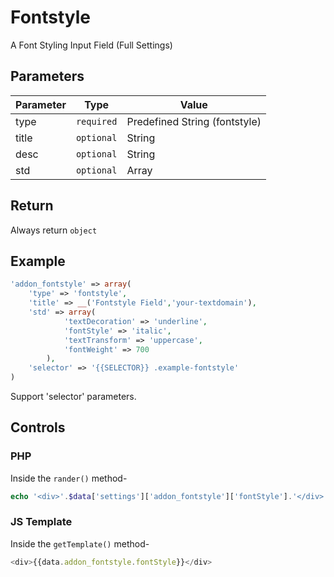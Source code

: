# Fontstyle 
A Font Styling Input Field (Full Settings)

## Parameters
Parameter | Type | Value
--- | --- | ---
type | `required` | Predefined String (fontstyle)
title | `optional` | String
desc | `optional` | String
std | `optional` | Array

## Return
Always return `object`

## Example
```php
'addon_fontstyle' => array(
	'type' => 'fontstyle',
	'title' => __('Fontstyle Field','your-textdomain'),
	'std' => array(
		    'textDecoration' => 'underline',
		    'fontStyle' => 'italic',
		    'textTransform' => 'uppercase',
		    'fontWeight' => 700
		),
	'selector' => '{{SELECTOR}} .example-fontstyle'
)
```
Support 'selector' parameters.


## Controls
### PHP
Inside the `rander()` method-
```php
echo '<div>'.$data['settings']['addon_fontstyle']['fontStyle'].'</div>';
```

### JS Template
Inside the `getTemplate()` method-
```js
<div>{{data.addon_fontstyle.fontStyle}}</div>
```
